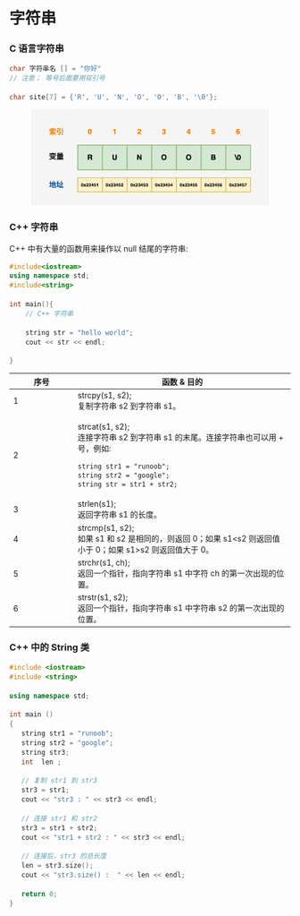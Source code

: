# 字符串

### C 语言字符串

```c
char 字符串名 [] = "你好"
// 注意； 等号后面要用双引号

char site[7] = {'R', 'U', 'N', 'O', 'O', 'B', '\0'};

```

<figure><img src="../.gitbook/assets/image (1) (1) (1) (1) (1) (1) (1) (1) (1) (1) (1) (1).png" alt=""><figcaption></figcaption></figure>

### C++ 字符串

C++ 中有大量的函数用来操作以 null 结尾的字符串:

```cpp
#include<iostream>
using namespace std;
#include<string>

int main(){
    // C++ 字符串
    
    string str = "hello world";
    cout << str << endl;
    
}
```

<table><thead><tr><th width="101.5">序号</th><th>函数 &#x26; 目的</th></tr></thead><tbody><tr><td>1</td><td>strcpy(s1, s2);<br>复制字符串 s2 到字符串 s1。</td></tr><tr><td>2</td><td><p>strcat(s1, s2);<br>连接字符串 s2 到字符串 s1 的末尾。连接字符串也可以用 + 号，例如:<br></p><pre><code>string str1 = "runoob";
string str2 = "google";
string str = str1 + str2;
</code></pre></td></tr><tr><td>3</td><td>strlen(s1);<br>返回字符串 s1 的长度。</td></tr><tr><td>4</td><td>strcmp(s1, s2);<br>如果 s1 和 s2 是相同的，则返回 0；如果 s1&#x3C;s2 则返回值小于 0；如果 s1>s2 则返回值大于 0。</td></tr><tr><td>5</td><td>strchr(s1, ch);<br>返回一个指针，指向字符串 s1 中字符 ch 的第一次出现的位置。</td></tr><tr><td>6</td><td>strstr(s1, s2);<br>返回一个指针，指向字符串 s1 中字符串 s2 的第一次出现的位置。</td></tr></tbody></table>

### C++ 中的 String 类

```cpp
#include <iostream>
#include <string>
 
using namespace std;
 
int main ()
{
   string str1 = "runoob";
   string str2 = "google";
   string str3;
   int  len ;
 
   // 复制 str1 到 str3
   str3 = str1;
   cout << "str3 : " << str3 << endl;
 
   // 连接 str1 和 str2
   str3 = str1 + str2;
   cout << "str1 + str2 : " << str3 << endl;
 
   // 连接后，str3 的总长度
   len = str3.size();
   cout << "str3.size() :  " << len << endl;
 
   return 0;
}
```
